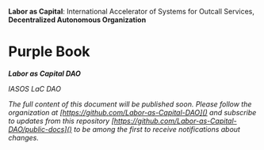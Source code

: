 **Labor as Capital**: International Accelerator of Systems for Outcall Services, **Decentralized Autonomous Organization**



# Purple Book



***Labor as Capital DAO***

*IASOS LaC DAO*



*The full content of this document will be published soon. Please follow
the organization at [https://github.com/Labor-as-Capital-DAO]() and
subscribe to updates from this repository
[https://github.com/Labor-as-Capital-DAO/public-docs]() to be among the
first to receive notifications about changes.*
